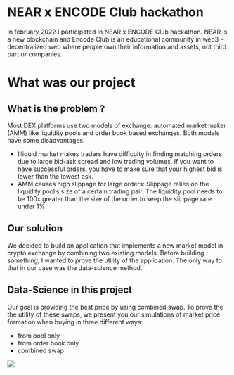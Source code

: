 # NEAR x ENCODE Club hackathon

In february 2022 I participated in NEAR x ENCODE Club hackathon. NEAR is a new blockchain
and Encode Club is an educational community in web3 - decentralized web where people own their information and assets, 
not third part or companies.

# What was our project 

## What is the problem ? 
Most DEX platforms use two models of exchange: automated market maker (AMM) like liquidity
pools and order book based exchanges. Both models have some disadvantages:
- Illiquid market makes traders have difficulty in finding matching orders due to large bid-ask
spread and low trading volumes. If you want to have successful orders, you have to make sure
that your highest bid is lower than the lowest ask.
- AMM causes high slippage for large orders: Slippage relies on the liquidity pool’s size of a certain
trading pair. The liquidity pool needs to be 100x greater than the size of the order to keep the
slippage rate under 1%.

## Our solution
We decided to build an application
that implements a new market model in crypto exchange by combining two existing models. Before building something, 
I wanted to prove the utility of the application. The only way to that in our case was 
the data-science method. 

## Data-Science in this project

Our goal is providing the best price by using combined swap. To prove the the utility of these swaps,
we present you our simulations of market price formation when buying in three different ways:
- from pool only
- from order book only
- combined swap

![](./assets/experiences/near_hack/price_formation)
